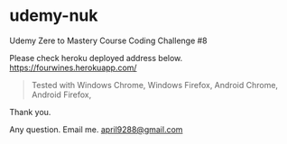 # udemy-nuk

Udemy Zere to Mastery Course
Coding Challenge #8


Please check heroku deployed address below.
https://fourwines.herokuapp.com/


> Tested with 
Windows Chrome,
Windows Firefox,
Android Chrome,
Android Firefox, 

Thank you.

Any question. Email me.
april9288@gmail.com
